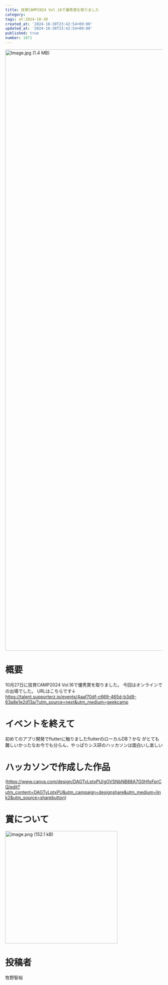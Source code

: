```yaml
---
title: 技育CAMP2024 Vol.16で優秀賞を取りました
category:
tags: at:2024-10-30
created_at: '2024-10-30T23:42:54+09:00'
updated_at: '2024-10-30T23:42:54+09:00'
published: true
number: 1871
---
```


<img width="1914" alt="Image.jpg (1.4 MB)" src="https://img.esa.io/uploads/production/attachments/19973/2024/10/30/151906/d12ab05b-52d0-417c-99a5-83883922754c.jpg">

# 概要
10月27日に技育CAMP2024 Vol.16で優秀賞を取りました。
今回はオンラインでの出場でした。
URLはこちらです↓
https://talent.supporterz.jp/events/4aaf70df-c669-465d-b3d9-63a8e1e2d13a/?utm_source=next&utm_medium=geekcamp
# イベントを終えて
  
 初めてのアプリ開発でflutterに触りましたflutterのローカルDB？かな
がとても難しいかったなお今でも分らん、やっぱりシス研のハッカソンは面白いし楽しい
# ハッカソンで作成した作品

(https://www.canva.com/design/DAGTvLptxPU/gOVSNbNB88A7G0HfoFprCQ/edit?utm_content=DAGTvLptxPU&utm_campaign=designshare&utm_medium=link2&utm_source=sharebutton)

# 賞について
<img width="358.5" alt="image.png (152.1 kB)" src="https://img.esa.io/uploads/production/attachments/19973/2024/10/30/151906/d431f292-d393-4aa9-94be-a09fa53ab0ec.png">


# 投稿者
牧野智裕
